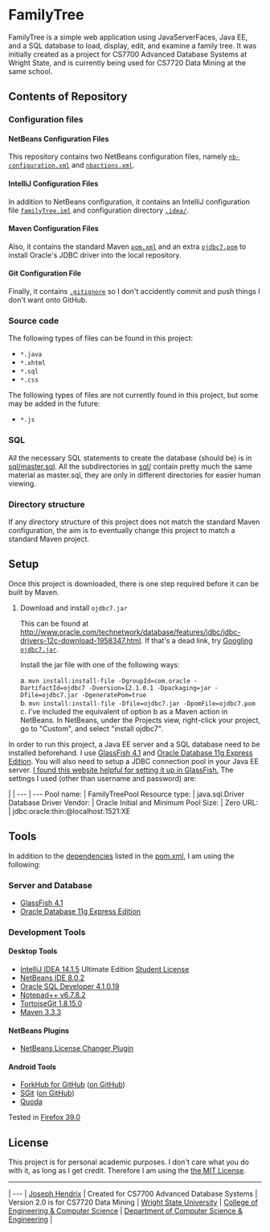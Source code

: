 # FamilyTree

FamilyTree is a simple web application using JavaServerFaces, Java EE, and a SQL database to load, display, edit, and examine a family tree. It was initially created as a project for CS7700 Advanced Database Systems at Wright State, and is currently being used for CS7720 Data Mining at the same school.

## Contents of Repository

### Configuration files

#### NetBeans Configuration Files

This repository contains two NetBeans configuration files, namely [`nb-configuration.xml`](https://github.com/hendrixjoseph/FamilyTree/blob/master/nb-configuration.xml) and [`nbactions.xml`](https://github.com/hendrixjoseph/FamilyTree/blob/master/nbactions.xml). 

#### IntelliJ Configuration Files

In addition to NetBeans configuration, it contains an IntelliJ configuration file [`familyTree.iml`](https://github.com/hendrixjoseph/FamilyTree/blob/master/familyTree.iml) and configuration directory [`.idea/`](https://github.com/hendrixjoseph/FamilyTree/blob/master/.idea/).

#### Maven Configuration Files

Also, it contains the standard Maven [`pom.xml`](pom.xml) and an extra [`ojdbc7.pom`](https://github.com/hendrixjoseph/FamilyTree/blob/master/ojdbc7.pom) to install Oracle's JDBC driver into the local repository.

#### Git Configuration File

Finally, it contains [`.gitignore`](https://github.com/hendrixjoseph/FamilyTree/blob/master/.gitignore) so I don't accidently commit and push things I don't want onto GitHub.

### Source code

The following types of files can be found in this project:

* `*.java`
* `*.xhtml`
* `*.sql`
* `*.css`

The following types of files are not currently found in this project, but some may be added in the future:

* `*.js`

### SQL

All the necessary SQL statements to create the database (should be) is in [sql/master.sql](https://github.com/hendrixjoseph/FamilyTree/blob/master/sql/master.sql). All the subdirectories in [sql/](https://github.com/hendrixjoseph/FamilyTree/blob/master/sql/) contain pretty much the same material as master.sql, they are only in different directories for easier human viewing.

### Directory structure

If any directory structure of this project does not match the standard Maven configuration, the aim is to eventually change this project to match a standard Maven project.

## Setup

Once this project is downloaded, there is one step required before it can be built by Maven.

1. Download and install `ojdbc7.jar`

   This can be found at http://www.oracle.com/technetwork/database/features/jdbc/jdbc-drivers-12c-download-1958347.html. If that's a dead link, try [Googling `ojdbc7.jar`](https://www.google.com/search?q=ojdbc7.jar).

   Install the jar file with one of the following ways:

   a. `mvn install:install-file -DgroupId=com.oracle -DartifactId=ojdbc7 -Dversion=12.1.0.1 -Dpackaging=jar -Dfile=ojdbc7.jar -DgeneratePom=true`<br />
   b. `mvn install:install-file -Dfile=ojdbc7.jar -DpomFile=ojdbc7.pom`<br />
   c. I've included the equivalent of option b as a Maven action in NetBeans. In NetBeans, under the Projects view, right-click your project, go to "Custom", and select "install ojdbc7".
   
In order to run this project, a Java EE server and a SQL database need to be installed beforehand. I use [GlassFish 4.1](https://glassfish.java.net/) and [Oracle Database 11g Express Edition](http://www.oracle.com/technetwork/database/database-technologies/express-edition/overview/index.html). You will also need to setup a JDBC connection pool in your Java EE server. [I found this website helpful for setting it up in GlassFish.](https://computingat40s.wordpress.com/how-to-setup-a-jdbc-connection-in-glassfish/) The settings I used (other than username and password) are:

 | |
--- | --- 
Pool name:  | FamilyTreePool
Resource type: | java.sql.Driver
Database Driver Vendor:  | Oracle
Initial and Minimum Pool Size: | Zero
URL: | jdbc:oracle:thin:@localhost:1521:XE

## Tools

In addition to the [dependencies](http://hendrixjoseph.github.io/FamilyTree/dependencies.html) listed in the [pom.xml](pom.xml), I am using the following:

### Server and Database

* [GlassFish 4.1](https://glassfish.java.net/)
* [Oracle Database 11g Express Edition](http://www.oracle.com/technetwork/database/database-technologies/express-edition/overview/index.html)
 
### Development Tools

#### Desktop Tools

* [IntelliJ IDEA 14.1.5](https://www.jetbrains.com/idea) Ultimate Edition [Student License](https://www.jetbrains.com/student)
* [NetBeans IDE 8.0.2](https://netbeans.org)
* [Oracle SQL Developer 4.1.0.19](http://www.oracle.com/technetwork/developer-tools/sql-developer/overview/index-097090.html)
* [Notepad++ v6.7.8.2](https://notepad-plus-plus.org)
* [TortoiseGit 1.8.15.0](https://tortoisegit.org)
* [Maven 3.3.3](https://maven.apache.org)

#### NetBeans Plugins

* [NetBeans License Changer Plugin](http://plugins.netbeans.org/plugin/17960/license-changer)

#### Android Tools

* [ForkHub for GitHub](https://play.google.com/store/apps/details?id=jp.forkhub) ([on GitHub](https://github.com/jonan/ForkHub))
* [SGit](https://play.google.com/store/apps/details?id=me.sheimi.sgit) ([on GitHub](https://github.com/sheimi/SGit))
* [Quoda](http://www.getquoda.com/)

Tested in [Firefox 39.0](https://www.mozilla.org/en-US/)

## License

This project is for personal academic purposes. I don't care what you do with it, as long as I get credit. Therefore I am using the [the MIT License](https://github.com/hendrixjoseph/FamilyTree/blob/master/LICENSE.md).

----------------------

 |
--- |
[Joseph Hendrix](https://people.wright.edu/hendrix.11) |
Created for CS7700 Advanced Database Systems |
Version 2.0 is for CS7720 Data Mining |
[Wright State University](http://www.wright.edu) |
[College of Engineering & Computer Science](https://engineering-computer-science.wright.edu) |
[Department of Computer Science & Engineering](https://engineering-computer-science.wright.edu/computer-science-and-engineering) |
